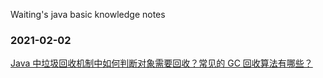 Waiting's java basic knowledge notes

### 2021-02-02
[Java 中垃圾回收机制中如何判断对象需要回收？常见的 GC 回收算法有哪些？](https://github.com/weitingyuk/Java-Basic-Notes/blob/main/2020-02-02/GC.md)
